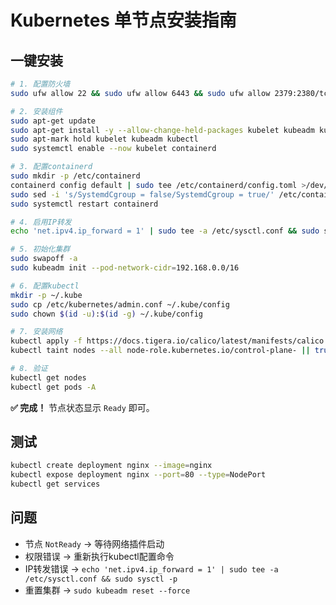 # Kubernetes 单节点安装指南

## 一键安装

```bash
# 1. 配置防火墙
sudo ufw allow 22 && sudo ufw allow 6443 && sudo ufw allow 2379:2380/tcp && sudo ufw allow 10250:10252/tcp && sudo ufw --force enable

# 2. 安装组件
sudo apt-get update
sudo apt-get install -y --allow-change-held-packages kubelet kubeadm kubectl containerd
sudo apt-mark hold kubelet kubeadm kubectl
sudo systemctl enable --now kubelet containerd

# 3. 配置containerd
sudo mkdir -p /etc/containerd
containerd config default | sudo tee /etc/containerd/config.toml >/dev/null
sudo sed -i 's/SystemdCgroup = false/SystemdCgroup = true/' /etc/containerd/config.toml
sudo systemctl restart containerd

# 4. 启用IP转发
echo 'net.ipv4.ip_forward = 1' | sudo tee -a /etc/sysctl.conf && sudo sysctl -p

# 5. 初始化集群
sudo swapoff -a
sudo kubeadm init --pod-network-cidr=192.168.0.0/16

# 6. 配置kubectl
mkdir -p ~/.kube
sudo cp /etc/kubernetes/admin.conf ~/.kube/config
sudo chown $(id -u):$(id -g) ~/.kube/config

# 7. 安装网络
kubectl apply -f https://docs.tigera.io/calico/latest/manifests/calico.yaml
kubectl taint nodes --all node-role.kubernetes.io/control-plane- || true

# 8. 验证
kubectl get nodes
kubectl get pods -A
```

**✅ 完成！** 节点状态显示 `Ready` 即可。

## 测试
```bash
kubectl create deployment nginx --image=nginx
kubectl expose deployment nginx --port=80 --type=NodePort
kubectl get services
```

## 问题
- 节点 `NotReady` → 等待网络插件启动
- 权限错误 → 重新执行kubectl配置命令
- IP转发错误 → `echo 'net.ipv4.ip_forward = 1' | sudo tee -a /etc/sysctl.conf && sudo sysctl -p`
- 重置集群 → `sudo kubeadm reset --force`
